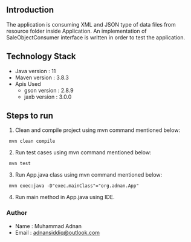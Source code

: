 ## Introduction
The application is consuming XML and JSON type of data files from resource folder inside Application.  An implementation of SaleObjectConsumer interface is written in order to test the application.

## Technology Stack
- Java version : 11
- Maven version : 3.8.3
- Apis Used 
  - gson version : 2.8.9
  - jaxb version : 3.0.0

## Steps to run
1. Clean and compile project using mvn command mentioned below:
```
 mvn clean compile

```
2. Run test cases using mvn command mentioned below:
```
 mvn test

```

3. Run App.java class using mvn command mentioned below: 
```
 mvn exec:java -D"exec.mainClass"="org.adnan.App"

``` 
4. Run main method in App.java using IDE.

### Author
- Name : Muhammad Adnan
- Email : adnansiddiq@outlook.com


